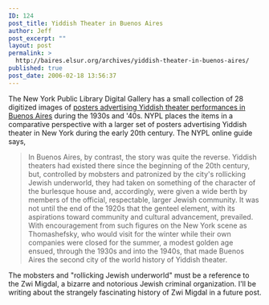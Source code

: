 ```yaml
---
ID: 124
post_title: Yiddish Theater in Buenos Aires
author: Jeff
post_excerpt: ""
layout: post
permalink: >
  http://baires.elsur.org/archives/yiddish-theater-in-buenos-aires/
published: true
post_date: 2006-02-18 13:56:37
---
```

The New York Public Library Digital Gallery has a small collection of 28 digitized images of <a href="http://digitalgallery.nypl.org/nypldigital/explore/dgexplore.cfm?col_id=222">posters advertising Yiddish theater performances in Buenos Aires</a> during the 1930s and '40s. NYPL places the items in a comparative perspective with a larger set of posters advertising Yiddish theater in New York during the early 20th century. The NYPL online guide says,

<blockquote>
In Buenos Aires, by contrast, the story was quite the reverse. Yiddish theaters had existed there since the beginning of the 20th century, but, controlled by mobsters and patronized by the city's rollicking Jewish underworld, they had taken on something of the character of the burlesque house and, accordingly, were given a wide berth by members of the official, respectable, larger Jewish community. It was not until the end of the 1920s that the genteel element, with its aspirations toward community and cultural advancement, prevailed. With encouragement from such figures on the New York scene as Thomashefsky, who would visit for the winter while their own companies were closed for the summer, a modest golden age ensued, through the 1930s and into the 1940s, that made Buenos Aires the second city of the world history of Yiddish theater.
</blockquote>

The mobsters and "rollicking Jewish underworld" must be a reference to the Zwi Migdal, a bizarre and notorious Jewish criminal organization. I'll be writing about the strangely fascinating history of Zwi Migdal in a future post.